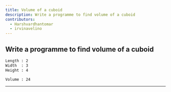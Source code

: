 ```yaml
---
title: Volume of a cuboid
description: Write a programme to find volume of a cuboid
contributors:
  - Harshvardhantomar
  - irvinavelino
---
```


## Write a programme to find volume of a cuboid

```txt
Length : 2
Width  : 3
Height : 4

Volume : 24
```

---
